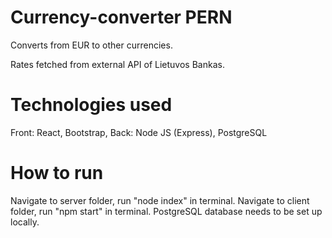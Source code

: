 # Currency-converter PERN

Converts from EUR to other currencies. 

Rates fetched from external API of Lietuvos Bankas. 

# Technologies used

Front: React, Bootstrap,
Back: Node JS (Express), PostgreSQL

# How to run
 
Navigate to server folder, run "node index" in terminal.
Navigate to client folder, run "npm start" in terminal.
PostgreSQL database needs to be set up locally.  
